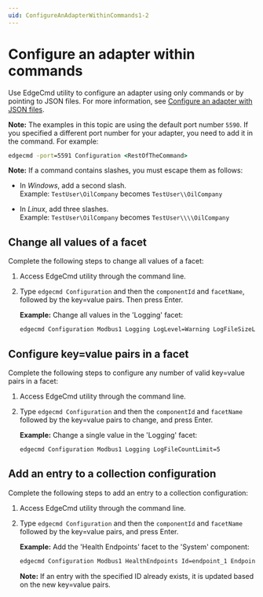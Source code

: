 ```yaml
---
uid: ConfigureAnAdapterWithinCommands1-2
---
```


# Configure an adapter within commands

Use EdgeCmd utility to configure an adapter using only commands or by pointing to JSON files. For more information, see [Configure an adapter with JSON files](xref:ConfigureAnAdapterWithJsonFiles1-1).

**Note:** The examples in this topic are using the default port number `5590`. If you specified a different port number for your adapter, you need to add it in the command. For example:

```cmd
edgecmd -port=5591 Configuration <RestOfTheCommand>
```

**Note:** If a command contains slashes, you must escape them as follows:<br> 
  - In *Windows*, add a second slash.<br> 
       Example: `TestUser\OilCompany` becomes `TestUser\\OilCompany`

  - In *Linux*, add three slashes.<br>
       Example: `TestUser\OilCompany` becomes `TestUser\\\\OilCompany`

## Change all values of a facet

Complete the following steps to change all values of a facet:

1. Access EdgeCmd utility through the command line.
2. Type `edgecmd Configuration` and then the `componentId` and `facetName`, followed by the key=value pairs. Then press Enter.

   **Example:** Change all values in the 'Logging' facet:

   ```cmd
   edgecmd Configuration Modbus1 Logging LogLevel=Warning LogFileSizeLimitBytes=32768 LogFileCountLimit=5
   ```

## Configure key=value pairs in a facet

Complete the following steps to configure any number of valid key=value pairs in a facet:

1. Access EdgeCmd utility through the command line.
2. Type `edgecmd Configuration` and then the `componentId` and `facetName` followed by the key=value pairs to change, and press Enter.

   **Example:** Change a single value in the 'Logging' facet:

   ```cmd
   edgecmd Configuration Modbus1 Logging LogFileCountLimit=5
   ```

## Add an entry to a collection configuration

Complete the following steps to add an entry to a collection configuration:

1. Access EdgeCmd utility through the command line.
2. Type `edgecmd Configuration` and then the `componentId` and `facetName` followed by the key=value pairs, and press Enter.

   **Example:** Add the 'Health Endpoints' facet to the 'System' component:

   ```cmd
   edgecmd Configuration Modbus1 HealthEndpoints Id=endpoint_1 Endpoint=endpointURL UserName=UserName Password=Password
   ```

   **Note:** If an entry with the specified ID already exists, it is updated based on the new key=value pairs.
